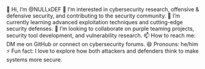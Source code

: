 👋 Hi, I’m @NULLxDEF
👀 I’m interested in cybersecurity research, offensive & defensive security, and contributing to the security community.
🌱 I’m currently learning advanced exploitation techniques and cutting-edge security defenses.
💞️ I’m looking to collaborate on purple teaming projects, security tool development, and vulnerability research.
📫 How to reach me: DM me on GitHub or connect on cybersecurity forums.
😄 Pronouns: he/him
⚡ Fun fact: I love to explore how both attackers and defenders think to make systems more secure.

<!---
NULLxDEF/NULLxDEF is a ✨ special ✨ repository because its `README.md` (this file) appears on your GitHub profile.
You can click the Preview link to take a look at your changes.
--->
